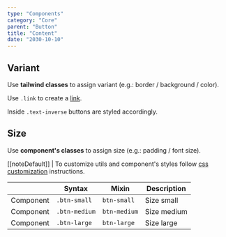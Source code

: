 ```yaml
---
type: "Components"
category: "Core"
parent: "Button"
title: "Content"
date: "2030-10-10"
---
```


## Variant

Use **tailwind classes** to assign variant (e.g.: border / background / color).

Use `.link` to create a [link](/components/core/link).

<demo>
  <demovanilla src="vanilla/components/core/button/variant">
  </demovanilla>
</demo>

Inside `.text-inverse` buttons are styled accordingly.

<demo>
  <demovanilla src="vanilla/components/core/button/inverse">
  </demovanilla>
</demo>

## Size

Use **component's classes** to assign size (e.g.: padding / font size).

[[noteDefault]]
| To customize utils and component's styles follow [css customization](/introduction/getting-started/setup#css-customization) instructions.

<div class="table-scroll">

|                      | Syntax                          | Mixin            | Description                   |
| ----------------------- | ----------------------------------------- | -----------------------------| ----------------------------- |
| Component                  | `.btn-small`                     | `btn-small`                | Size small            |
| Component                  | `.btn-medium`                     | `btn-medium`                | Size medium            |
| Component                  | `.btn-large`                     | `btn-large`                | Size large            |

</div>

<demo>
  <demovanilla src="vanilla/components/core/button/size">
  </demovanilla>
</demo>
